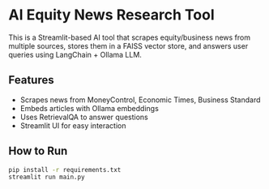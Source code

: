 # AI Equity News Research Tool

This is a Streamlit-based AI tool that scrapes equity/business news from multiple sources,
stores them in a FAISS vector store, and answers user queries using LangChain + Ollama LLM.

## Features
- Scrapes news from MoneyControl, Economic Times, Business Standard
- Embeds articles with Ollama embeddings
- Uses RetrievalQA to answer questions
- Streamlit UI for easy interaction

## How to Run
```bash
pip install -r requirements.txt
streamlit run main.py
